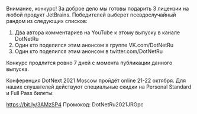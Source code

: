 ﻿---
Number: 36
Title: Новинки .NET 6 RC1, эксперименты с HTTP/3, секреты совместимостей
PublishDate: 2021-09-28T21:54:46Z
Authors:
  - Анатолий Кулаков
  - Игорь Лабутин
  - Дмитрий Маслов
Mastering: Максим Шошин
Music:
  Максим Аршинов «Pensive yeti.0.1»: https://hightech.group/ru/about
Patrons:
  - Александр
  - Сергей
  - Владислав
Home: https://anchor.fm/radiodotnet/episodes/NET-6-RC1----HTTP3-e181bs8
Audio: https://anchor.fm/s/f0c0ef4/podcast/play/40987976/https%3A%2F%2Fd3ctxlq1ktw2nl.cloudfront.net%2Fstaging%2F2021-8-28%2F06ef55a7-d614-b565-d903-935cd4a31034.mp3
Topics:

  - Subject: Announcing .NET 6 Release Candidate 1
    Timestamp: 00:00:53
    Links:
      - https://devblogs.microsoft.com/dotnet/announcing-net-6-release-candidate-1/
      - https://devblogs.microsoft.com/aspnet/asp-net-core-updates-in-net-6-rc-1/

  - Subject: Update on .NET Multi-platform App UI (.NET MAUI)
    Timestamp: 00:24:55
    Links:
      - https://devblogs.microsoft.com/dotnet/update-on-dotnet-maui/

  - Subject: HTTP/3 support in .NET 6
    Timestamp: 00:27:19
    Links:
      - https://devblogs.microsoft.com/dotnet/http-3-support-in-dotnet-6/

  - Subject: C# 9 Records as DDD Value Objects
    Timestamp: 00:31:58
    Links:
      - https://enterprisecraftsmanship.com/posts/csharp-records-value-objects/

  - Subject: Visual Studio 2022 Preview 4
    Timestamp: 00:41:53
    Links:
      - https://devblogs.microsoft.com/visualstudio/visual-studio-2022-preview-4-is-now-available
      - https://devblogs.microsoft.com/visualstudio/custom-themes/
      - https://github.com/microsoft/theme-converter-for-vs

  - Subject: Maintaining API, Binary, and Wire Compatibility
    Timestamp: 00:47:55
    Links:
      - https://aaronstannard.com/oss-compatibility-standards/

  - Subject: Introducing Package Source Mapping
    Timestamp: 00:59:54
    Links:
      - https://devblogs.microsoft.com/nuget/introducing-package-source-mapping/

  - Subject: Source Generator libraries
    Timestamp: 01:07:00
    Links:
      - https://www.meziantou.net/strongly-typed-ids-with-csharp-source-generators.htm
      - https://andrewlock.net/rebuilding-stongly-typed-id-as-a-source-generator-1-0-0-beta-release/
      - https://github.com/Cysharp/UnitGenerator
      - https://github.com/amis92/csharp-source-generators

  - Subject: CoreWCF 0.3.0 Release
    Timestamp: 01:17:34
    Links:
      - https://corewcf.github.io/blog/2021/09/13/corewcf-0_3_0_release
      - https://github.com/CoreWCF/CoreWCF/pull/366

  - Subject: NBomber 2.0
    Timestamp: 01:30:30
    Links:
      - https://nbomber.com/
      - https://nbomber.com/blog/nbomber-2-0/

---
Внимание, конкурс! За доброе дело мы готовы подарить 3 лицензии на любой продукт JetBrains. Победителей выберет псевдослучайный рандом из следующих списков:

1. Два автора комментариев на YouTube к этому выпуску в канале DotNetRu
2. Один кто поделился этим анонсом в группе VK.com/DotNetRu
3. Один кто поделился этим анонсом в twitter.com/DotNetRu

Конкурс продлится ровно 7 дней с момента публикации данного выпуска.

Конференция DotNext 2021 Moscow пройдёт online 21-22 октября. Для наших слушателей действуют специальные скидки на Personal Standard и Full Pass билеты:

https://bit.ly/3AMzSP4
Промокод: DotNetRu2021JRGpc
